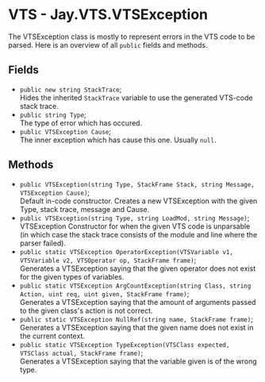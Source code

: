 # VTS - Jay.VTS.VTSException
The VTSException class is mostly to represent errors in the VTS code to be parsed. Here is an overview of all ``public`` fields and methods.
## Fields
 - ``public new string StackTrace``;  
 Hides the inherited ``StackTrace`` variable to use the generated VTS-code stack trace.  
 - ``public string Type``;  
 The type of error which has occured.
 - ``public VTSException Cause``;  
 The inner exception which has cause this one. Usually ``null``.

## Methods
 - ``public VTSException(string Type, StackFrame Stack, string Message,  VTSException Cause)``;  
 Default in-code constructor. Creates a new VTSException with the given Type, stack trace, message and Cause.
 - ``public VTSException(string Type, string LoadMod, string Message)``;  
  VTSException Constructor for when the given VTS code is unparsable (in which case the stack trace consists of the module and line where the parser failed).
 - ``public static VTSException OperatorException(VTSVariable v1, VTSVariable v2, VTSOperator op, StackFrame frame)``;  
  Generates a VTSException saying that the given operator does not exist for the given types of variables.
 - ``public static VTSException ArgCountException(string Class, string Action, uint req, uint given, StackFrame frame)``;  
  Generates a VTSException saying that the amount of arguments passed to the given class's action is not correct.  
 - ``public static VTSException NullRef(string name, StackFrame frame)``;  
  Generates a VTSException saying that the given name does not exist in the current context.  
 - ``public static VTSException TypeException(VTSClass expected, VTSClass actual, StackFrame frame)``;  
  Generates a VTSException saying that the variable given is of the wrong type.
